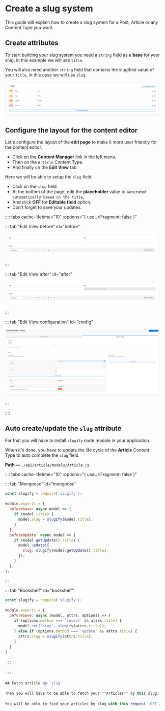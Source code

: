 # Create a slug system

This guide will explain how to create a slug system for a Post, Article or any Content Type you want.

## Create attributes

To start building your slug system you need a `string` field as a **base** for your slug, in this example we will use `title`.

You will also need another `string` field that contains the slugified value of your `title`, in this case we will use `slug`.

![Slug fields](../assets/guides/slug/fields.png)

## Configure the layout for the content editor

Let's configure the layout of the **edit page** to make it more user friendly for the content editor.

- Click on the **Content Manager** link in the left menu.
- Then on the `Article` Content Type.
- And finally on the **Edit View** tab.

Here we will be able to setup the `slug` field.

- Click on the `slug` field.
- At the bottom of the page, edit the **placeholder** value to `Generated automatically based on the title`.
- And click **OFF** for **Editable field** option.
- Don't forget to save your updates.

:::: tabs cache-lifetime="10" :options="{ useUrlFragment: false }"

::: tab "Edit View before" id="before"

![Edit View before](../assets/guides/slug/layout-before.png)

:::

::: tab "Edit View after" id="after"

![Edit View after](../assets/guides/slug/layout-after.png)

:::

::: tab "Edit View configuration" id="config"

![Edit View config](../assets/guides/slug/layout-config.png)

:::

::::

## Auto create/update the `slug` attribute

For that you will have to install `slugify` node module in your application.

When it's done, you have to update the life cycle of the **Article** Content Type to auto complete the `slug` field.

**Path —** `./api/article/models/Article.js`

:::: tabs cache-lifetime="10" :options="{ useUrlFragment: false }"

::: tab "Mongoose" id="mongoose"

```js
const slugify = require('slugify');

module.exports = {
  beforeSave: async model => {
    if (model.title) {
      model.slug = slugify(model.title);
    }
  },
  beforeUpdate: async model => {
    if (model.getUpdate().title) {
      model.update({
        slug: slugify(model.getUpdate().title),
      });
    }
  },
};
```

:::

::: tab "Bookshelf" id="bookshelf"

```js
const slugify = require('slugify');

module.exports = {
  beforeSave: async (model, attrs, options) => {
    if (options.method === 'insert' && attrs.title) {
      model.set('slug', slugify(attrs.title));
    } else if (options.method === 'update' && attrs.title) {
      attrs.slug = slugify(attrs.title);
    }
  }
}

:::

::::

## Fetch article by `slug`

Then you will have to be able to fetch your **Articles** by this slug.

You will be able to find your articles by slug with this request `GET /articles?slug=my-article-slug`
```
